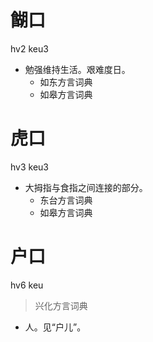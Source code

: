 # 餬口
hv2 keu3
+ 勉强维持生活。艰难度日。
  * 如东方言词典
  * 如皋方言词典

# 虎口
hv3 keu3
+ 大拇指与食指之间连接的部分。
  * 东台方言词典
  * 如皋方言词典

# 户口
hv6 keu
> 兴化方言词典
- 人。见“户儿”。

